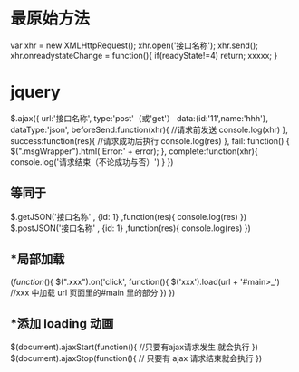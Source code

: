 # 最原始方法

var xhr = new XMLHttpRequest();
xhr.open('接口名称');
xhr.send();
xhr.onreadystateChange = function(){
if(readyState!=4) return;
xxxxx;
}

# jquery

$.ajax({
    url:'接口名称',
    type:'post'（或'get'）
    data:{id:'11',name:'hhh'},
    dataType:'json',
    beforeSend:function(xhr){  //请求前发送
        console.log(xhr)
    },
    success:function(res){      //请求成功后执行
        console.log(res)
    },
    fail: function() {
        $(".msgWrapper").html('Error:' + error);
},
complete:function(xhr){
console.log('请求结束（不论成功与否）')
}
})

## 等同于

$.getJSON('接口名称' , {id: 1} ,function(res){
    console.log(res)
})
$.postJSON('接口名称' , {id: 1} ,function(res){
console.log(res)
})

## \*局部加载

$(function($){
$(".xxx").on('click', function(){
        $('xxx').load(url + '#main>\_') //xxx 中加载 url 页面里的#main 里的部分
})
})

## \*添加 loading 动画

$(document).ajaxStart(function(){
    //只要有ajax请求发生 就会执行
})
$(document).ajaxStop(function(){
// 只要有 ajax 请求结束就会执行
})
